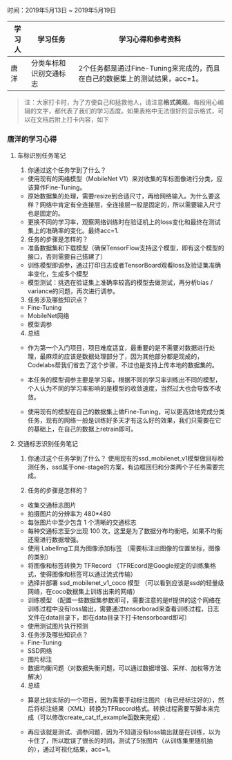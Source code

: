 时间：2019年5月13日 ~ 2019年5月19日

学习人|学习任务|学习心得和参考资料
------ | ------ | ------ 
唐洋 | 分类车标和识别交通标志 | 2个任务都是通过Fine-Tuning来完成的，而且在自己的数据集上的测试结果，acc=1。

> 注：大家打卡时，为了方便自己和拯救他人，请注意**格式美观**，每段用心编辑的文字，都代表了我们的学习态度。如果表格中无法很好的显示格式，可以在文档后附上打卡内容，如下

### 唐洋的学习心得
1. 车标识别任务笔记
	1. 你通过这个任务学到了什么？
    - 使用现有的网络模型（MobileNet V1）来对收集的车标图像进行分类，应该算作Fine-Tuning。
    - 原始数据集的处理，需要resize到合适尺寸，再给网络输入。为什么要这样？网络中肯定有全连接层，全连接层一般是固定的，所以需要输入尺寸也是固定的。
    - 更换不同的学习率，观察网络训练时在验证机上的loss变化和最终在测试集上的准确率的变化。最终acc=1.

    2. 任务的步骤是怎样的？
    - 准备数据集和下载模型（确保TensorFlow支持这个模型，即有这个模型的接口，否则需要自己搭建了）
    - 训练模型即调参，通过打印日志或者TensorBoard观看loss及验证集准确率变化，生成多个模型
    - 模型测试：挑选在验证集上准确率较高的模型去做测试，再分析bias / variance的问题，再次进行调参。
	3. 任务涉及哪些知识点？
    - Fine-Tuning
    - MobileNet网络
    - 模型调参
	4. 总结
	- 作为第一个入门项目，项目难度适宜，最重要的是不需要对数据进行处理，最麻烦的应该是数据处理部分了，因为其他部分都是现成的，Codelabs帮我们省去了这个步骤，不过也是支持上传本地的数据集的。

   - 本任务的模型调参主要是学习率，根据不同的学习率训练出不同的模型，个人认为不同的学习率影响的是模型的收敛速度，当然过大也会导致不收敛。

   - 使用现有的模型在自己的数据集上做Fine-Tuning，可以更高效地完成分类任务，现有的网络一般是训练好多天才有这么好的效果，我们只需要在它的基础上，在自己的数据上retrain即可。

2. 交通标志识别任务笔记

	1. 你通过这个任务学到了什么？
	使用现有的ssd_mobilenet_v1模型做目标检测任务，ssd属于one-stage的方案，有边框回归和分类两个子任务需要完成。

   2. 任务的步骤是怎样的？
	- 收集交通标志图片
	- 拍摄图片的分辨率为 480*480
	- 每张图片中至少包含 1 个清晰的交通标志
	- 每种交通标志至少出现 100 次，这里是为了数据分布均衡吧，如果不均衡还需进行数据增强。
	- 使用 LabelImg工具为图像添加标签
	（需要标注出图像的位置坐标，图像的类别）
	- 将图像和标签转换为 TFRecord 
	（TFREcord是Google规定的训练集格式，使得图像和标签可以通过流式传输）
	- 选择并部署 ssd_mobilenet_v1_coco 模型
	（可以看到应该是ssd的轻量级网络，在coco数据集上训练出来的网络）
	- 训练模型
	（配置一些数据集参数即可，需要注意的是tf提供的这个网络在训练过程中没有loss输出，需要通过tensorborad来查看训练过程，日志文件在data目录下，即在data目录下打卡tensorboard即可）
	- 使用测试图片执行预测
	3. 任务涉及哪些知识点？
	- Fine-Tuning
	- SSD网络
	- 图片标注
	- 数据均衡问题（对数据失衡问题，可以通过数据增强、采样、加权等方法解决）
	4. 总结
	- 算是比较实际的一个项目，因为需要手动标注图片（有已经标注好的），然后将标注结果（XML）转换为TFRecord格式。转换过程需要写脚本来完成（可以修改create_cat_tf_example函数来完成）.

	- 再应该就是测试、调参问题，因为不知道没有loss输出就是在训练，以为卡住了，所以耽误了很长的时间，测试了5张图片（从训练集里随机抽的），通过可视化结果，acc=1。
